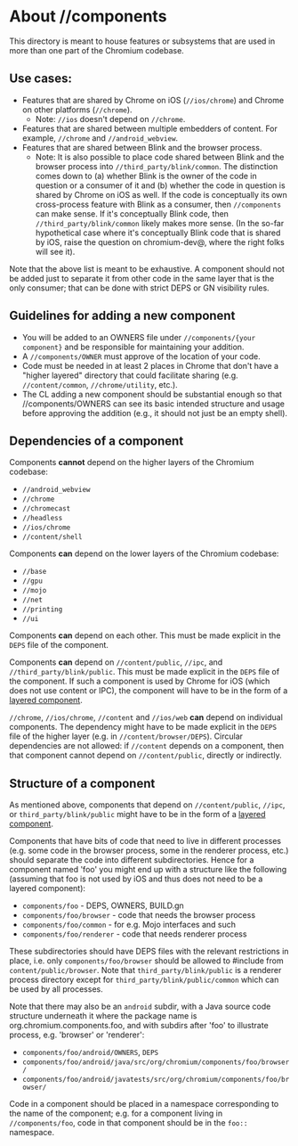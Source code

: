# About //components

This directory is meant to house features or subsystems that are used in more
than one part of the Chromium codebase.

## Use cases:

  * Features that are shared by Chrome on iOS (`//ios/chrome`) and Chrome on
    other platforms (`//chrome`).
      * Note: `//ios` doesn't depend on `//chrome`.
  * Features that are shared between multiple embedders of content. For example,
    `//chrome` and `//android_webview`.
  * Features that are shared between Blink and the browser process.
      * Note: It is also possible to place code shared between Blink and the
        browser process into `//third_party/blink/common`. The distinction comes
        down to (a) whether Blink is the owner of the code in question or a
        consumer of it and (b) whether the code in question is shared by Chrome
        on iOS as well. If the code is conceptually its own cross-process
        feature with Blink as a consumer, then `//components` can make sense. If
        it's conceptually Blink code, then `//third_party/blink/common` likely
        makes more sense. (In the so-far hypothetical case where it's
        conceptually Blink code that is shared by iOS, raise the question on
        chromium-dev@, where the right folks will see it).

Note that the above list is meant to be exhaustive. A component should not be
added just to separate it from other code in the same layer that is the only
consumer; that can be done with strict DEPS or GN visibility rules.

## Guidelines for adding a new component

  * You will be added to an OWNERS file under `//components/{your component}`
    and be responsible for maintaining your addition.
  * A `//components/OWNER` must approve of the location of your code.
  * Code must be needed in at least 2 places in Chrome that don't have a "higher
    layered" directory that could facilitate sharing (e.g. `//content/common`,
    `//chrome/utility`, etc.).
  * The CL adding a new component should be substantial enough so that
    //components/OWNERS can see its basic intended structure and usage before
    approving the addition (e.g., it should not just be an empty shell).

## Dependencies of a component

Components **cannot** depend on the higher layers of the Chromium codebase:

  * `//android_webview`
  * `//chrome`
  * `//chromecast`
  * `//headless`
  * `//ios/chrome`
  * `//content/shell`

Components **can** depend on the lower layers of the Chromium codebase:

  * `//base`
  * `//gpu`
  * `//mojo`
  * `//net`
  * `//printing`
  * `//ui`

Components **can** depend on each other. This must be made explicit in the
`DEPS` file of the component.

Components **can** depend on `//content/public`, `//ipc`, and
`//third_party/blink/public`. This must be made explicit in the `DEPS` file of
the component. If such a component is used by Chrome for iOS (which does not
use content or IPC), the component will have to be in the form of a [layered
component](http://www.chromium.org/developers/design-documents/layered-components-design).

`//chrome`, `//ios/chrome`, `//content` and `//ios/web` **can** depend on
individual components. The dependency might have to be made explicit in the
`DEPS` file of the higher layer (e.g. in `//content/browser/DEPS`). Circular
dependencies are not allowed: if `//content` depends on a component, then that
component cannot depend on  `//content/public`, directly or indirectly.

## Structure of a component

As mentioned above, components that depend on `//content/public`, `//ipc`, or
`third_party/blink/public` might have to be in the form of a [layered
component](http://www.chromium.org/developers/design-documents/layered-components-design).

Components that have bits of code that need to live in different processes (e.g.
some code in the browser process, some in the renderer process, etc.) should
separate the code into different subdirectories. Hence for a component named
'foo' you might end up with a structure like the following (assuming that foo is
not used by iOS and thus does not need to be a layered component):

  * `components/foo`          - DEPS, OWNERS, BUILD.gn
  * `components/foo/browser`  - code that needs the browser process
  * `components/foo/common`   - for e.g. Mojo interfaces and such
  * `components/foo/renderer` - code that needs renderer process

These subdirectories should have DEPS files with the relevant restrictions in
place, i.e. only `components/foo/browser` should be allowed to #include from
`content/public/browser`. Note that `third_party/blink/public` is a
renderer process directory except for `third_party/blink/public/common` which
can be used by all processes.

Note that there may also be an `android` subdir, with a Java source code
structure underneath it where the package name is org.chromium.components.foo,
and with subdirs after 'foo' to illustrate process, e.g. 'browser' or
'renderer':

  * `components/foo/android/OWNERS`, `DEPS`
  * `components/foo/android/java/src/org/chromium/components/foo/browser/`
  * `components/foo/android/javatests/src/org/chromium/components/foo/browser/`

Code in a component should be placed in a namespace corresponding to the name of
the component; e.g. for a component living in `//components/foo`, code in that
component should be in the `foo::` namespace.
